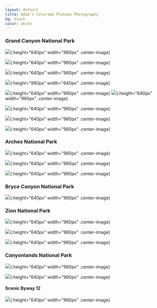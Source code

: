 ```yaml
---
layout: default
title: Adam's Colorado Plateau Photography
bg: black
color: white
---
```


<meta property="og:image" content="https://lh3.googleusercontent.com/q0giABa3KjuqrIdun_hv3FgYSiIyWmHv3Ak0qSMhIZoaF2WEMIkGTLaZ1GLep64qqRyVjhl9jZPIayP3vBiH98s8exmv1GcgMq62v90DDDKFJeSMfDwSUQfdXJ0lWiYRSJeibRhHHLI=w2400" />

### Grand Canyon National Park

![](https://lh3.googleusercontent.com/9rpfdASBzrumYQW3eGeaLrDIwgei4x3qFaRm7Mm0OCpRqhi6GyHF3qQRtVpS9FOCAW4BFoybW_-toZPqwyVHt_6FnQVmqBtVcgR0y6mV6PYWMKyol_n4iwEo8b-Y9hplgjRgwglelgk=w1920-h1080){:height="640px" width="960px" .center-image}

![](https://lh3.googleusercontent.com/PZJ_g2WmUi2iwZifD0I7yqC-R9iy9hVA-3YZ8XVa7yzGOzGCemK6T6mOPSXcTYBCX1H4CSG0kLEOkq29-nP-wIX4IWJqwjMHTQXeSfxB8fym_dxj0SCEJHVv4qltFJ9MbpGyB1lh0dM=w1920-h1080){:height="640px" width="960px" .center-image}

![](https://lh3.googleusercontent.com/tmAjBfxiH-zGUPY5_oFSyXCHT5Y65-kQO3x9j_m_Qjcbzhak-tl-i0nhVQuNHn4bnk312mq8GspfIeoa26mTUmlI3nhdPdxXyVSQXKvp9O6GifV6I-i9qviVzbQrdp_6NtCY7tvFrMU=w1920-h1080){:height="640px" width="960px" .center-image}

![](https://lh3.googleusercontent.com/qDQ5aKHVtPvdu86J49VqJrM0srHUftw-9Owv7Z7LIFQDSsHrUFBJKTUkKnvgteLxNirDOMwKAE59wdPn3616u-6dtD0S0WI2EaZttnLQKPsg1McysYQaRPzAcRB7oAvoV14HsQRmOKE=w1920-h1080){:height="960px" width="640px" .center-image}

![](https://lh3.googleusercontent.com/1O_dSqcEXrrzhWJZRfkJxnx9p9rxJ2zw-33WQNPisrVWMTzv2gilwhhYQzR4NS1u_VU5WoL9oOVup93iDrhoNxZMR9GoAZD4F2H3zq5vKgeEAnhQ525uxs6328LDEftJCK-mOiOUZr0=w1920-h1080){:height="640px" width="960px" .center-image}
![](https://lh3.googleusercontent.com/CkfHArRiGNfoWr3uEUSrkRZAIwd6laGSlVGUvImCqkGcMYTYO3Z3KJ5lbFVkVnFdLFoObXF36EhYvnAXdK1QK7cfsEWHT2v1xR1sEh3KTzYVSM3kTtjR0LDFEJwXR1GUUqljGbp4p30=w1920-h1080){:height="640px" width="960px" .center-image}

![](https://lh3.googleusercontent.com/nRJIYsI_DuyFlNfaJsBACiiBBwtJ3aMxrzNTo1kxgRjbVETm3sjxyfd7k_9ujZV1wTNvgQI3gTLXD0DLJWztuuief34WqLJxgGGXCmCrwnHjO5ofvGjD_-HI-QF80t8KlyCwA2Gsu5o=w1920-h1080){:height="640px" width="960px" .center-image}

![](https://lh3.googleusercontent.com/f5OPWvuy7vDhlH6aZsoAWDo3fdHKPP9f4tCUGbln12dQtpmMRiJ45TDkTVq3xVapCrfo1lKls0ZhqpnwHkG_OzQC_Mane2EKSMrLvH2wC5jbF1Kxl7-95qwf5SerhsQ8Z3fRAkusVIo=w1920-h1080){:height="640px" width="960px" .center-image}

![](https://lh3.googleusercontent.com/p_yR6Tnu9mq5I7-Cw0wGye6xevKKROwHMMP1pvf1bolVyadiON9uJz7n2RcgLkqO_OImbXioQXK7Xmi7moWuuQVJzTEGHB5Y0LRr_WvGPvCiUV259wkBXTlokz_LhWCxJHKFz4yxKLo=w1920-h1080){:height="640px" width="960px" .center-image}

### Arches National Park

![](https://lh3.googleusercontent.com/Ab6KcQXD2-6Qg6X3nrLKwgzKwPInqbip1MJRWSIgAqXwaJ7YE5vtMY9wdIKBqPlOre8BLKqpqUuMIkOG4sHvKJFFGuOHlK1FE9ULjpfdtEsP_3pmfYfh7VVAeA2wX4Sq9s6C2D2W-W8=w2400){:height="640px" width="960px" .center-image}

![](https://lh3.googleusercontent.com/Az-AngA0idBL8q1Rd8yfWW_zM4MXbb4XtpXsv0oM54BYlV6u1xG4Pia9h9-0wxs_I2hLCuROKMv5Ww0XFRLPqLBeOOw79zAJ2ox6LSRS0ojlVACGm62KPEMfAKPiIjtHerEdGtlNpfo=w2400){:height="640px" width="960px" .center-image}

![](https://lh3.googleusercontent.com/dz3k_wADiWQOujYyseR5t3JJcr6EHa4KzRTYmIIa-XlX4lXqp1LHF15aPG7SuV7e9DiY0lh1UPlQoHu9smgP3szFO-QvaWemLsucSmuqdDmxIsLJT1VXMtHAKhlerL3vy94VFdQdjDo=w2400){:height="640px" width="960px" .center-image}

### Bryce Canyon National Park

![](https://lh3.googleusercontent.com/wHZUX8fbGQxaqnpZ5WPbghYOaK4AZ-Q5lVMYmYX9VfzYn1hlAVn_QnuFoeFVjBHKQjgOb4t04HkmTN5X7_TebFfVBLnr92EFfN-c_T45G4r1hecrjyM0hQtJyzSdSX5K_UfevKJzRgI=w2400){:height="640px" width="960px" .center-image}

### Zion National Park

![](https://lh3.googleusercontent.com/q0giABa3KjuqrIdun_hv3FgYSiIyWmHv3Ak0qSMhIZoaF2WEMIkGTLaZ1GLep64qqRyVjhl9jZPIayP3vBiH98s8exmv1GcgMq62v90DDDKFJeSMfDwSUQfdXJ0lWiYRSJeibRhHHLI=w2400){:height="640px" width="960px" .center-image}

![](https://lh3.googleusercontent.com/5HHq1_yqMSUgGFiaj7KPZFvzxzdOZJp8A1MAkMNIpsUxcpfpAtAwcX_3DTDz4zJt5ptNv4iX2o8mapaUF_NvY1XPWGqLxMTETHc9iWNJXuO68CRVv1O9Fb-5hlx-SBPP2JyczldZLGc=w2400){:height="640px" width="960px" .center-image}

![](https://lh3.googleusercontent.com/AsG4wQ-SLmlnbycjIBx4Fp4RQGQiU5yfx6zHYco9FEgWmxbTVj4NB7hPi6y4B3sLugWKmQVoHXNJ-N50bL2q2shUI8PANn3invHz7vJdM6UYMlvea8mGutgKK9TctPHGutQWvOHyM60=w2400){:height="640px" width="960px" .center-image}

### Canyonlands National Park

![](https://lh3.googleusercontent.com/Cs6BQCIcTMr3R7zvDrzLZUGWtxCpQbwlB0enziCdhtGphwlDWdJAYWuAxb1EZRfuhs5nPD2uqhncDg48oRV6hDQE02kcBm8ZqVJgzaFwErJm0U0prPGCRRodbDP5j8rTpC6K_NMXX-k=w2400){:height="640px" width="960px" .center-image}

![](https://lh3.googleusercontent.com/5in8eINmAlBAIE1sKfTMy_41bZyPK-OI0KOx967VT5NW25RWlS4uqFXXtgAHlYOG5AfKCKrjGnP3CLWHWqw9aKKZTkJwywrgzCKmm9xWR0xQAubPxDdiJ1mX5hCP1dyOxQWKfivXPbQ=w2400){:height="640px" width="960px" .center-image}


#### Scenic Byway 12

![](https://lh3.googleusercontent.com/RaXcTxsB5vklncHpHvLYV66jGRRkYsHQTHd20VIJVCrj2mzQKd4EnGfMlpuCXqELMKw5rnTYi7qlER-4dMhZhlHlcovjkPnJfOmey1NTCKpXyZ56eBH_0HisvmJiFbp14omUsCxXbL0=w2400){:height="640px" width="960px" .center-image}
